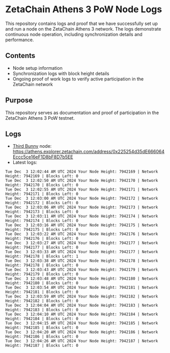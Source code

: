 # ZetaChain Athens 3 PoW Node Logs
This repository contains logs and proof that we have successfully set up and run a node on the ZetaChain Athens 3 network. The logs demonstrate continuous node operation, including synchronization details and performance.

## Contents
- Node setup information
- Synchronization logs with block height details
- Ongoing proof of work logs to verify active participation in the ZetaChain network

## Purpose
This repository serves as documentation and proof of participation in the ZetaChain Athens 3 PoW testnet.

## Logs

- [Third Bunny](https://thirdbunny.xyz/) node: https://athens.explorer.zetachain.com/address/0x225254d35dE666064Eccc5ce16eF1D8bF8D7b5EE
- Latest logs:
```
Tue Dec  3 12:02:44 AM UTC 2024 Your Node Height: 7942169 | Network Height: 7942169 | Blocks Left: 0
Tue Dec  3 12:02:50 AM UTC 2024 Your Node Height: 7942170 | Network Height: 7942170 | Blocks Left: 0
Tue Dec  3 12:02:55 AM UTC 2024 Your Node Height: 7942171 | Network Height: 7942171 | Blocks Left: 0
Tue Dec  3 12:03:00 AM UTC 2024 Your Node Height: 7942172 | Network Height: 7942172 | Blocks Left: 0
Tue Dec  3 12:03:06 AM UTC 2024 Your Node Height: 7942173 | Network Height: 7942173 | Blocks Left: 0
Tue Dec  3 12:03:11 AM UTC 2024 Your Node Height: 7942174 | Network Height: 7942174 | Blocks Left: 0
Tue Dec  3 12:03:16 AM UTC 2024 Your Node Height: 7942175 | Network Height: 7942175 | Blocks Left: 0
Tue Dec  3 12:03:22 AM UTC 2024 Your Node Height: 7942176 | Network Height: 7942176 | Blocks Left: 0
Tue Dec  3 12:03:27 AM UTC 2024 Your Node Height: 7942177 | Network Height: 7942177 | Blocks Left: 0
Tue Dec  3 12:03:33 AM UTC 2024 Your Node Height: 7942177 | Network Height: 7942178 | Blocks Left: 1
Tue Dec  3 12:03:38 AM UTC 2024 Your Node Height: 7942178 | Network Height: 7942178 | Blocks Left: 0
Tue Dec  3 12:03:43 AM UTC 2024 Your Node Height: 7942179 | Network Height: 7942179 | Blocks Left: 0
Tue Dec  3 12:03:48 AM UTC 2024 Your Node Height: 7942180 | Network Height: 7942180 | Blocks Left: 0
Tue Dec  3 12:03:54 AM UTC 2024 Your Node Height: 7942181 | Network Height: 7942181 | Blocks Left: 0
Tue Dec  3 12:03:59 AM UTC 2024 Your Node Height: 7942182 | Network Height: 7942182 | Blocks Left: 0
Tue Dec  3 12:04:04 AM UTC 2024 Your Node Height: 7942183 | Network Height: 7942183 | Blocks Left: 0
Tue Dec  3 12:04:10 AM UTC 2024 Your Node Height: 7942184 | Network Height: 7942184 | Blocks Left: 0
Tue Dec  3 12:04:15 AM UTC 2024 Your Node Height: 7942185 | Network Height: 7942185 | Blocks Left: 0
Tue Dec  3 12:04:20 AM UTC 2024 Your Node Height: 7942186 | Network Height: 7942186 | Blocks Left: 0
Tue Dec  3 12:04:26 AM UTC 2024 Your Node Height: 7942187 | Network Height: 7942187 | Blocks Left: 0
```
